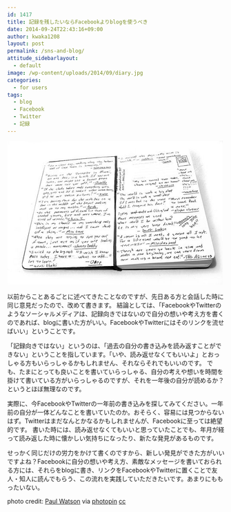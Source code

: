 ```yaml
---
id: 1417
title: 記録を残したいならFacebookよりblogを使うべき
date: 2014-09-24T22:43:16+09:00
author: kwaka1208
layout: post
permalink: /sns-and-blog/
attitude_sidebarlayout:
  - default
image: /wp-content/uploads/2014/09/diary.jpg
categories:
  - for users
tags:
  - blog
  - Facebook
  - Twitter
  - 記録
---
```

![diary](/assets/images/2014/09/diary.jpg)
<p>
以前からことあるごとに述べてきたことなのですが、先日ある方と会話した時に同じ意見だったので、改めて書きます。
結論としては、「FacebookやTwitterのようなソーシャルメディアは、記録向きではないので自分の想いや考え方を書くのであれば、blogに書いた方がいい。FacebookやTwitterにはそのリンクを流せばいい」ということです。
</p>
<p>
「記録向きではない」というのは、「過去の自分の書き込みを読み返すことができない」ということを指しています。「いや、読み返せなくてもいいよ」とおっしゃる方もいらっしゃるかもしれません、それならそれでもいいのです。
でも、たまにとっても良いことを書いていらっしゃる、自分の考えや想いを時間を掛けて書いている方がいらっしゃるのですが、それを一年後の自分が読めるか？というとほぼ無理なのです。
</p>
<p>
実際に、今FacebookやTwitterの一年前の書き込みを探してみてください。一年前の自分が一体どんなことを書いていたのか。おそらく、容易には見つからないはず。Twitterはまだなんとかなるかもしれませんが、Facebookに至っては絶望的です。
書いた時には、読み返せなくてもいいと思っていたことでも、年月が経って読み返した時に懐かしい気持ちになったり、新たな発見があるものです。
</p>
<p>
せっかく同じだけの労力をかけて書くのですから、新しい発見ができた方がいいですよね？Facebookに自分の想いや考え方、素敵なメッセージを書いておられる方には、それらをblogに書き、リンクをFacebookやTwitterに置くことで友人・知人に読んでもらう、この流れを実践していただきたいです。あまりにももったいない。
</p>

photo credit: [Paul Watson](https://www.flickr.com/photos/paulwatson/5184351/) via [photopin](http://photopin.com) [cc](http://creativecommons.org/licenses/by-nc-sa/2.0/)